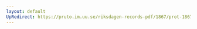 ```yaml
---
layout: default
UpRedirect: https://pruto.im.uu.se/riksdagen-records-pdf/1867/prot-1867--ak--124/prot-1867--ak--124_005.pdf
---
```

